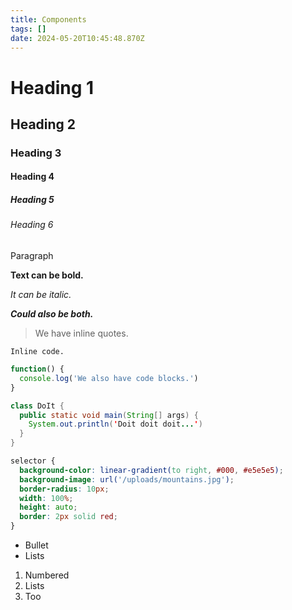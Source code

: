 ```yaml
---
title: Components
tags: []
date: 2024-05-20T10:45:48.870Z
---
```


# Heading 1

## Heading 2

### Heading 3

#### Heading 4

##### Heading 5

###### Heading 6

Paragraph

**Text can be bold.**

*It can be italic.*

***Could also be both.***

> We have inline quotes.

`Inline code.`

```javascript
function() {
  console.log('We also have code blocks.')
}
```

```java
class DoIt {
  public static void main(String[] args) {
    System.out.println('Doit doit doit...')
  }
}
```

```css
selector {
  background-color: linear-gradient(to right, #000, #e5e5e5);
  background-image: url('/uploads/mountains.jpg');
  border-radius: 10px;
  width: 100%;
  height: auto;
  border: 2px solid red;
}
```

* Bullet
* Lists

1. Numbered
2. Lists
3. Too
